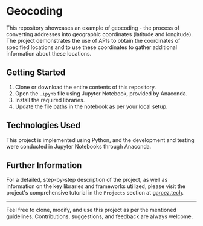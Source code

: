 # Geocoding

This repository showcases an example of geocoding - the process of converting addresses into geographic coordinates (latitude and longitude). The project demonstrates the use of APIs to obtain the coordinates of specified locations and to use these coordinates to gather additional information about these locations.

## Getting Started

1. Clone or download the entire contents of this repository.
2. Open the `.ipynb` file using Jupyter Notebook, provided by Anaconda.
3. Install the required libraries.
4. Update the file paths in the notebook as per your local setup.

## Technologies Used

This project is implemented using Python, and the development and testing were conducted in Jupyter Notebooks through Anaconda.

## Further Information

For a detailed, step-by-step description of the project, as well as information on the key libraries and frameworks utilized, please visit the project's comprehensive tutorial in the `Projects` section at [garcez.tech](https://garcez.tech).

---

Feel free to clone, modify, and use this project as per the mentioned guidelines. Contributions, suggestions, and feedback are always welcome.
